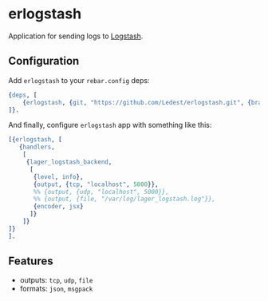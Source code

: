 # erlogstash

Application for sending logs to [Logstash][logstash].

## Configuration

Add `erlogstash` to your `rebar.config` deps:

``` erlang
{deps, [
    {erlogstash, {git, "https://github.com/Ledest/erlogstash.git", {branch, "master"}}}
]}.
```

And finally, configure `erlogstash` app with something like this:

``` erlang
[{erlogstash, [
   {handlers,
    [
     {lager_logstash_backend,
      [
       {level, info},
       {output, {tcp, "localhost", 5000}},
       %% {output, {udp, "localhost", 5000}},
       %% {output, {file, "/var/log/lager_logstash.log"}},
       {encoder, jsx}
      ]}
    ]}
]}
].
```

## Features

  * outputs: `tcp`, `udp`, `file`
  * formats: `json`, `msgpack`

[logstash]: http://logstash.net
